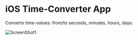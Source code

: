 # iOS Time-Converter App
Converts time-values: from/to seconds, minutes, hours, days.

![ScreenShot1]((./TimeConverter/ScreenShots/shot02.png))

